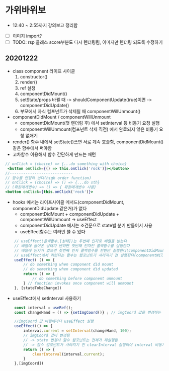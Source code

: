# 가위바위보
- 12:40 ~ 2:55까지 강의보고 정리함

- [ ] 이미지 import?
- [ ] TODO: rsp 클래스 score부분도 다시 렌더링됨, 이미지만 렌더링 되도록 수정하기
## 20201222
- class component 라이프 사이클
    1. constructor()
    2. render()
    3. ref 설정
    4. componentDidMount()
    5. setState/props 바뀔 때 -> shouldComponentUpdate(true)이면 -> componentDidUpdate()
    6. 부모에서 자식 컴포넌트가 삭제될 때 componentWillUnmount()
- componentDidMount / componentWillUnmount
    + componentDidMount(첫 렌더링 후) 에서 setInterval 등 비동기 요청 실행
    + componentWillUnmount(컴포넌트 삭제 직전) 에서 완료되지 않은 비동기 요청 없애기
- render() 함수 내에서 setState()쓰면 서로 계속 호출함, componentDidMount()같은 함수에서 써야함
- 고차함수 이용해서 함수 간단하게 만드는 패턴
```jsx
// onClick = (choice) => {...do something with choice} 
 <button onClick={() => this.onClick('rock')}></button>
//----------------------------
// 함수를 연달아 쓴다(high order function)
// onClick = (choice) => () => {...do sth}
// (확장매개변수) => () => { 확장매개변수 사용}
<button onClick={this.onClick('rock')}>
```

- hooks 에서는 라이프사이클 메서드(componentDidMount, componentDidUpdate 같은거)가 없다
    - componentDidMount + componentDidUpdate + componentWillUnmount -> useEffect
    - componentDidUpdate 에서는 조건문으로 state별 분기 만들어서 사용
    - useEffect함수는 여러번 쓸 수 있다
```jsx
    // useEffect(콜백함수,[상태])는 두번째 인자로 배열을 받는다
    // 배열에 들어온 상태가 변하면 첫번째 인자인 콜백함수를 실행한다
    // 배열에 인자가 없으면 첫번째 인자 콜백함수를 한번만 실행한다(componentDidMount 처럼)
    // useEffect에서 리턴되는 함수는 컴포넌트가 사라지기 전 실행된다(componentWillUnmount 처럼)
    useEffect( () => {
        // do something when component did mount
        // do something when component did updated
        return () => {
            // do something before component unmount
        } // function invokes once component will unmount
    }, [stateTobeChange])
```
- useEffect에서 setInterval 사용하기
```jsx
    const interval = useRef();
    const changeHand = () => {setImgCoord()} ; // imgCoord 값을 변경하는 함수

    //imgCoord 값 바뀔때마다 useEffect 실행
    useEffect(() => {
        interval.current = setInterval(changeHand, 100); 
        // imgCoord 값이 변경됨
        // -> state 변경시 함수 컴포넌트는 전체가 재실행됨
        // -> 함수 컴포넌트가 사라지기 전 clearInterval 실행되어 interval 비동기 함수 초기화
        return () => {
            clearInterval(interval.current);
        }
    },[imgCoord])
```

